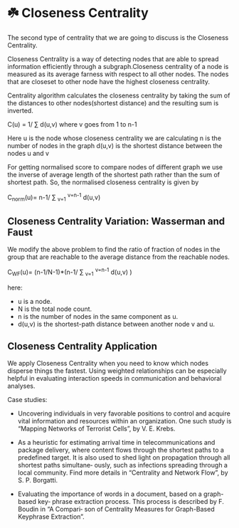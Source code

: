 # :shamrock: Closeness Centrality 
The second type of centrality that we are going to discuss is the Closeness Centrality.

Closeness Centrality is a way of detecting nodes that are able to spread information efficiently through a subgraph.Closeness centrality of a node is measured as its average farness with respect to all other nodes. The nodes that are closeset to other node have the highest closeness centrality.

Centrality algorithm calculates the closeness centrality by taking the sum of the distances to other nodes(shortest distance) and the resulting sum is inverted.

C(u) = 1/ ∑ d(u,v) where v goes from 1 to n-1

Here u is the node whose closeness centrality we are calculating
n is the number of nodes in the graph
d(u,v) is the shortest distance between the nodes u and v

For getting normalised score to compare nodes of different graph we use the inverse of average length of the shortest path rather than the sum of shortest path.
So, the normalised closeness centrality is given by


C<sub>norm</sub>(u)= n-1/ ∑ <sub>v=1</sub> <sup> v=n-1</sup> d(u,v) 


## Closeness Centrality Variation: Wasserman and Faust

We modify the above problem to find the ratio of fraction of nodes in the group that are reachable to the average distance from the reachable nodes.


C<sub>WF</sub>(u)= (n-1/N-1)*(n-1/ ∑ <sub>v=1</sub> <sup> v=n-1</sup> d(u,v) )

here:
- u is a node.
- N is the total node count.
- n is the number of nodes in the same component as u.
- d(u,v) is the shortest-path distance between another node v and u.

## Closeness Centrality Application 


We apply Closeness Centrality when you need to know which nodes disperse things
the fastest. Using weighted relationships can be especially helpful in evaluating interaction speeds in communication and behavioral analyses.

Case studies:

- Uncovering individuals in very favorable positions to control and acquire vital
information and resources within an organization. One such study is “Mapping
Networks of Terrorist Cells”, by V. E. Krebs.

-  As a heuristic for estimating arrival time in telecommunications and package
delivery, where content flows through the shortest paths to a predefined target. It
is also used to shed light on propagation through all shortest paths simultane‐
ously, such as infections spreading through a local community. Find more details
in “Centrality and Network Flow”, by S. P. Borgatti.

- Evaluating the importance of words in a document, based on a graph-based key‐
phrase extraction process. This process is described by F. Boudin in “A Compari‐
son of Centrality Measures for Graph-Based Keyphrase Extraction”.
